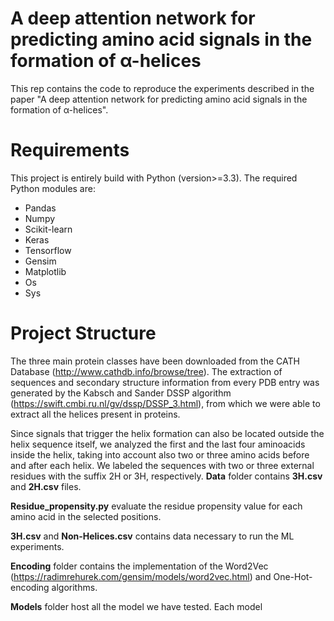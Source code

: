 # A deep attention network for predicting amino acid signals in the formation of α-helices

This rep contains the code to reproduce the experiments described in the paper "A deep attention network for predicting amino acid signals in the formation of α-helices".

# Requirements

This project is entirely build with Python (version>=3.3). The required Python modules are:

* Pandas
* Numpy
* Scikit-learn
* Keras
* Tensorflow
* Gensim
* Matplotlib
* Os
* Sys

# Project Structure

The three main protein classes have been downloaded from the CATH Database (http://www.cathdb.info/browse/tree). The extraction of sequences and secondary structure information from every PDB entry was generated by the Kabsch and Sander DSSP algorithm (https://swift.cmbi.ru.nl/gv/dssp/DSSP_3.html), from which we were able to extract all the helices present in proteins.

Since signals that trigger the helix formation can also be located outside the helix sequence itself, we analyzed the first and the last four aminoacids inside the helix, taking into account also two or three amino acids before and after each helix. We labeled the sequences with two or three external residues with the suffix 2H or 3H, respectively. **Data** folder contains **3H.csv** and **2H.csv** files.

**Residue_propensity.py** evaluate the residue propensity value for each amino acid in the selected positions.

**3H.csv** and **Non-Helices.csv** contains data necessary to run the ML experiments.

**Encoding** folder contains the implementation of the Word2Vec (https://radimrehurek.com/gensim/models/word2vec.html) and One-Hot-encoding algorithms.

**Models** folder host all the model we have tested. Each model 




